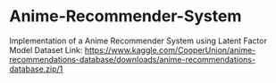 # Anime-Recommender-System
Implementation of a Anime Recommender System using Latent Factor Model
Dataset Link: https://www.kaggle.com/CooperUnion/anime-recommendations-database/downloads/anime-recommendations-database.zip/1
